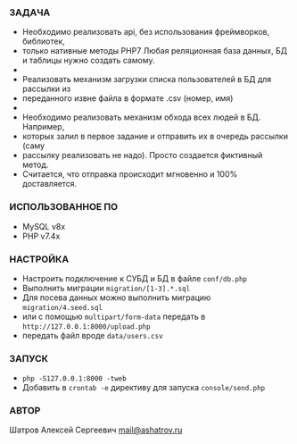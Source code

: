 ### ЗАДАЧА
* Необходимо реализовать api, без использования фреймворков, библиотек,
* только нативные методы PHP7 Любая реляционная база данных, БД и таблицы нужно создать самому.
*
* Реализовать механизм загрузки списка пользователей в БД для рассылки из
* переданного извне файла в формате .csv (номер, имя)
*
* Необходимо реализовать механизм обхода всех людей в БД. Например,
* которых залил в первое задание и отправить их в очередь рассылки (саму
* рассылку реализовать не надо). Просто создается фиктивный метод.
* Считается, что отправка происходит мгновенно и 100% доставляется.

### ИСПОЛЬЗОВАННОЕ ПО
* MySQL v8x
* PHP v7.4x

### НАСТРОЙКА
* Настроить подключение к СУБД и БД в файле `conf/db.php`
* Выполнить миграции `migration/[1-3].*.sql`
* Для посева данных можно выполнить миграцию `migration/4.seed.sql`
* или с помощью `multipart/form-data` передать в `http://127.0.0.1:8000/upload.php`
* передать файл вроде `data/users.csv`

### ЗАПУСК
* `php -S127.0.0.1:8000 -tweb`
* Добавить в `crontab -e` директиву для запуска `console/send.php`

### АВТОР
Шатров Алексей Сергеевич <mail@ashatrov.ru>